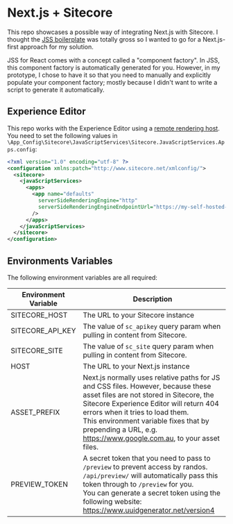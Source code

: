 # Next.js + Sitecore

This repo showcases a possible way of integrating Next.js with Sitecore. I thought the [JSS boilerplate](https://jss.sitecore.com/docs/client-frameworks/react/react-overview) was totally gross so I wanted to go for a Next.js-first approach for my solution.

JSS for React comes with a concept called a "component factory". In JSS, this component factory is automatically generated for you. However, in my prototype, I chose to have it so that you need to manually and explicitly populate your component factory; mostly because I didn't want to write a script to generate it automatically.

## Experience Editor

This repo works with the Experience Editor using a [remote rendering host](https://jss.sitecore.com/docs/fundamentals/services/view-engine#http-rendering-engine). You need to set the following values in `\App_Config\Sitecore\JavaScriptServices\Sitecore.JavaScriptServices.Apps.config`:

```xml
<?xml version="1.0" encoding="utf-8" ?>
<configuration xmlns:patch="http://www.sitecore.net/xmlconfig/">
  <sitecore>
    <javaScriptServices>
      <apps>
        <app name="defaults"
          serverSideRenderingEngine="http"
          serverSideRenderingEngineEndpointUrl="https://my-self-hosted-nextjs-app.com.au/api/preview"
        />
      </apps>
    </javaScriptServices>
  </sitecore>
</configuration>
```

## Environments Variables

The following environment variables are all required:

Environment Variable|Description
-|-
SITECORE_HOST|The URL to your Sitecore instance
SITECORE_API_KEY|The value of `sc_apikey` query param when pulling in content from Sitecore.
SITECORE_SITE|The value of `sc_site` query param when pulling in content from Sitecore.
HOST|The URL to your Next.js instance
ASSET_PREFIX|Next.js normally uses relative paths for JS and CSS files. However, because these asset files are not stored in Sitecore, the Sitecore Experience Editor will return 404 errors when it tries to load them.<br />This environment variable fixes that by prepending a URL, e.g. https://www.google.com.au, to your asset files.
PREVIEW_TOKEN|A secret token that you need to pass to `/preview` to prevent access by randos. `/api/preview/` will automatically pass this token through to `/preview` for you.<br />You can generate a secret token using the following website: https://www.uuidgenerator.net/version4


